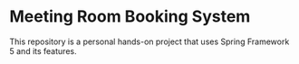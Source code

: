 # Meeting Room Booking System

This repository is a personal hands-on project that uses Spring Framework 5 and its features. 